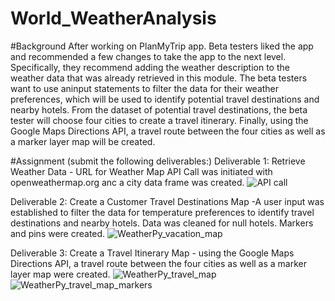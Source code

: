 
# World_WeatherAnalysis
#Background
After working on PlanMyTrip app. Beta testers liked the app and  recommended a few changes to take the app to the next level. Specifically, they recommend adding the weather description to the weather data that was already retrieved in this module. The beta testers want to  use  aninput statements to filter the data for their weather preferences, which will be used to identify potential travel destinations and nearby hotels. From the dataset of potential travel destinations, the beta tester will choose four cities to create a travel itinerary. Finally, using the Google Maps Directions API, a travel route between the four cities as well as a marker layer map will be created.

#Assignment (submit the following deliverables:)
Deliverable 1: Retrieve Weather Data - URL for Weather Map API Call was initiated with openweathermap.org anc a city data frame was created.
![API call](https://user-images.githubusercontent.com/92903447/144728935-49df82d9-d454-4b2d-8d7c-6a28479336b8.png)

Deliverable 2: Create a Customer Travel Destinations Map -A user input was established to filter  the data for temperature preferences to identify travel destinations and nearby hotels.  Data was cleaned for null hotels. Markers and pins were created. 
![WeatherPy_vacation_map](https://user-images.githubusercontent.com/92903447/144728948-d3c96479-c763-47f2-81c9-b3158ff2d9c3.png)

Deliverable 3: Create a Travel Itinerary Map - using the Google Maps Directions API, a travel route between the four cities as well as a marker layer map were created.
![WeatherPy_travel_map](https://user-images.githubusercontent.com/92903447/144729172-d6260a61-faeb-43ff-b6d0-06796491f9aa.png)
![WeatherPy_travel_map_markers](https://user-images.githubusercontent.com/92903447/144729182-ad1b63b1-dee2-4065-a3d8-302d933770ad.png)
